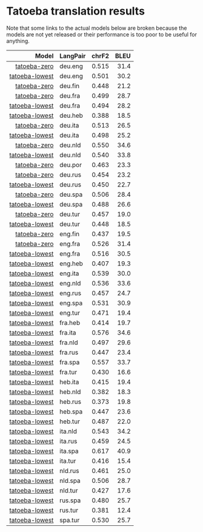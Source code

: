 # Tatoeba translation results

Note that some links to the actual models below are broken
because the models are not yet released or their performance is too poor
to be useful for anything.

| Model            | LangPair   | chrF2      | BLEU     |
|-----------------:|------------|-----------:|---------:|
| [tatoeba-zero](models/tatoeba-zero) | deu.eng | 0.515 | 31.4 |
| [tatoeba-lowest](models/tatoeba-lowest) | deu.eng | 0.501 | 30.2 |
| [tatoeba-zero](models/tatoeba-zero) | deu.fin | 0.448 | 21.2 |
| [tatoeba-zero](models/tatoeba-zero) | deu.fra | 0.499 | 28.7 |
| [tatoeba-lowest](models/tatoeba-lowest) | deu.fra | 0.494 | 28.2 |
| [tatoeba-lowest](models/tatoeba-lowest) | deu.heb | 0.388 | 18.5 |
| [tatoeba-zero](models/tatoeba-zero) | deu.ita | 0.513 | 26.5 |
| [tatoeba-lowest](models/tatoeba-lowest) | deu.ita | 0.498 | 25.2 |
| [tatoeba-zero](models/tatoeba-zero) | deu.nld | 0.550 | 34.6 |
| [tatoeba-lowest](models/tatoeba-lowest) | deu.nld | 0.540 | 33.8 |
| [tatoeba-zero](models/tatoeba-zero) | deu.por | 0.463 | 23.3 |
| [tatoeba-zero](models/tatoeba-zero) | deu.rus | 0.454 | 23.2 |
| [tatoeba-lowest](models/tatoeba-lowest) | deu.rus | 0.450 | 22.7 |
| [tatoeba-zero](models/tatoeba-zero) | deu.spa | 0.506 | 28.4 |
| [tatoeba-lowest](models/tatoeba-lowest) | deu.spa | 0.488 | 26.6 |
| [tatoeba-zero](models/tatoeba-zero) | deu.tur | 0.457 | 19.0 |
| [tatoeba-lowest](models/tatoeba-lowest) | deu.tur | 0.448 | 18.5 |
| [tatoeba-zero](models/tatoeba-zero) | eng.fin | 0.437 | 19.5 |
| [tatoeba-zero](models/tatoeba-zero) | eng.fra | 0.526 | 31.4 |
| [tatoeba-lowest](models/tatoeba-lowest) | eng.fra | 0.516 | 30.5 |
| [tatoeba-lowest](models/tatoeba-lowest) | eng.heb | 0.407 | 19.3 |
| [tatoeba-lowest](models/tatoeba-lowest) | eng.ita | 0.539 | 30.0 |
| [tatoeba-lowest](models/tatoeba-lowest) | eng.nld | 0.536 | 33.6 |
| [tatoeba-lowest](models/tatoeba-lowest) | eng.rus | 0.457 | 24.7 |
| [tatoeba-lowest](models/tatoeba-lowest) | eng.spa | 0.531 | 30.9 |
| [tatoeba-lowest](models/tatoeba-lowest) | eng.tur | 0.471 | 19.4 |
| [tatoeba-lowest](models/tatoeba-lowest) | fra.heb | 0.414 | 19.7 |
| [tatoeba-lowest](models/tatoeba-lowest) | fra.ita | 0.576 | 34.6 |
| [tatoeba-lowest](models/tatoeba-lowest) | fra.nld | 0.497 | 29.6 |
| [tatoeba-lowest](models/tatoeba-lowest) | fra.rus | 0.447 | 23.4 |
| [tatoeba-lowest](models/tatoeba-lowest) | fra.spa | 0.557 | 33.7 |
| [tatoeba-lowest](models/tatoeba-lowest) | fra.tur | 0.430 | 16.6 |
| [tatoeba-lowest](models/tatoeba-lowest) | heb.ita | 0.415 | 19.4 |
| [tatoeba-lowest](models/tatoeba-lowest) | heb.nld | 0.382 | 18.3 |
| [tatoeba-lowest](models/tatoeba-lowest) | heb.rus | 0.373 | 19.8 |
| [tatoeba-lowest](models/tatoeba-lowest) | heb.spa | 0.447 | 23.6 |
| [tatoeba-lowest](models/tatoeba-lowest) | heb.tur | 0.487 | 22.0 |
| [tatoeba-lowest](models/tatoeba-lowest) | ita.nld | 0.543 | 34.2 |
| [tatoeba-lowest](models/tatoeba-lowest) | ita.rus | 0.459 | 24.5 |
| [tatoeba-lowest](models/tatoeba-lowest) | ita.spa | 0.617 | 40.9 |
| [tatoeba-lowest](models/tatoeba-lowest) | ita.tur | 0.416 | 15.4 |
| [tatoeba-lowest](models/tatoeba-lowest) | nld.rus | 0.461 | 25.0 |
| [tatoeba-lowest](models/tatoeba-lowest) | nld.spa | 0.506 | 28.7 |
| [tatoeba-lowest](models/tatoeba-lowest) | nld.tur | 0.427 | 17.6 |
| [tatoeba-lowest](models/tatoeba-lowest) | rus.spa | 0.480 | 25.7 |
| [tatoeba-lowest](models/tatoeba-lowest) | rus.tur | 0.381 | 12.4 |
| [tatoeba-lowest](models/tatoeba-lowest) | spa.tur | 0.530 | 25.7 |
